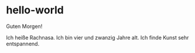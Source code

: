 # hello-world

Guten Morgen!

Ich heiße Rachnasa. Ich bin vier und zwanzig Jahre alt. 
Ich finde Kunst sehr entspannend. 

